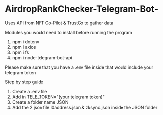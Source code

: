 # AirdropRankChecker-Telegram-Bot-
Uses API from NFT Co-Pilot & TrustGo to gather data


Modules you would need to install before running the program

1. npm i dotenv
2. npm i axios
3. npm i fs
4. npm i node-telegram-bot-api

Please make sure that you have a .env file inside that would include your telegram token

Step by step guide
1. Create a .env file
2. Add in TELE_TOKEN="(your telegram token)"
3. Create a folder name JSON
4. Add the 2 json file l0address.json & zksync.json inside the JSON folder
